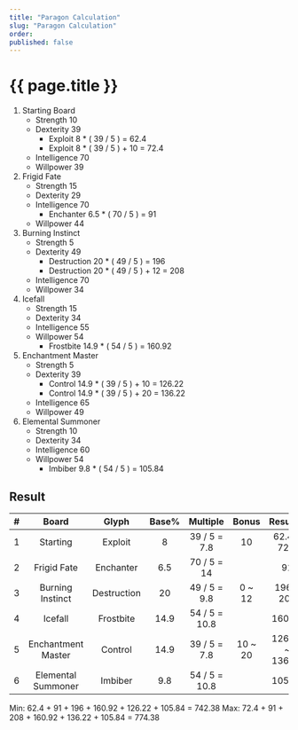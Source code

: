 ```yaml
---
title: "Paragon Calculation"
slug: "Paragon Calculation"
order: 
published: false
---
```


# {{ page.title }}

1. Starting Board
   - Strength 10
   - Dexterity 39
     - Exploit 8 * ( 39 / 5 ) = 62.4
     - Exploit 8 * ( 39 / 5 ) + 10 = 72.4
   - Intelligence 70
   - Willpower 39
2. Frigid Fate
   - Strength 15
   - Dexterity 29
   - Intelligence 70
     - Enchanter 6.5 * ( 70 / 5 ) = 91
   - Willpower 44
3. Burning Instinct
   - Strength 5
   - Dexterity 49
     - Destruction 20 * ( 49 / 5 ) = 196
     - Destruction 20 * ( 49 / 5 ) + 12 = 208
   - Intelligence 70
   - Willpower 34
4. Icefall
   - Strength 15
   - Dexterity 34
   - Intelligence 55
   - Willpower 54
     - Frostbite 14.9 * ( 54 / 5 ) = 160.92
5. Enchantment Master
   - Strength 5
   - Dexterity 39
     - Control 14.9 * ( 39 / 5 ) + 10 = 126.22
     - Control 14.9 * ( 39 / 5 ) + 20 = 136.22
   - Intelligence 65
   - Willpower 49
6. Elemental Summoner
   - Strength 10
   - Dexterity 34
   - Intelligence 60
   - Willpower 54
     - Imbiber 9.8 * ( 54 / 5 ) = 105.84

## Result

|   #   |       Board        |    Glyph    | Base% |   Multiple    |  Bonus  |     Result%     |
| :---: | :----------------: | :---------: | :---: | :-----------: | :-----: | :-------------: |
|   1   |      Starting      |   Exploit   |   8   | 39 / 5 = 7.8  |   10    |   62.4 ~ 72.4   |
|   2   |    Frigid Fate     |  Enchanter  |  6.5  |  70 / 5 = 14  |         |       91        |
|   3   |  Burning Instinct  | Destruction |  20   | 49 / 5 = 9.8  | 0 ~ 12  |    196 ~ 208    |
|   4   |      Icefall       |  Frostbite  | 14.9  | 54 / 5 = 10.8 |         |     160.92      |
|   5   | Enchantment Master |   Control   | 14.9  | 39 / 5 = 7.8  | 10 ~ 20 | 126.22 ~ 136.22 |
|   6   | Elemental Summoner |   Imbiber   |  9.8  | 54 / 5 = 10.8 |         |     105.84      |

Min: 62.4 + 91 + 196 + 160.92 + 126.22 + 105.84 = 742.38
Max: 72.4 + 91 + 208 + 160.92 + 136.22 + 105.84 = 774.38

